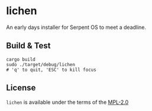 # lichen

An early days installer for Serpent OS to meet a deadline.

## Build & Test

    cargo build
    sudo ./target/debug/lichen
    # 'q' to quit, 'ESC' to kill focus

## License

`lichen` is available under the terms of the [MPL-2.0](https://spdx.org/licenses/MPL-2.0.html)
